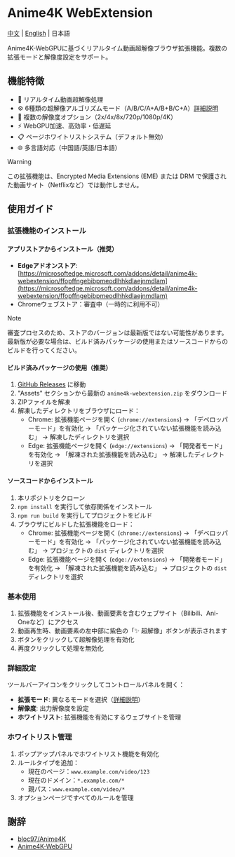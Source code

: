 # Anime4K WebExtension

[中文](./README.md) | [English](./README.en.md) | 日本語

Anime4K-WebGPUに基づくリアルタイム動画超解像ブラウザ拡張機能。複数の拡張モードと解像度設定をサポート。

## 機能特徴

- 🚀 リアルタイム動画超解像処理
- ⚙️ 6種類の超解像アルゴリズムモード（A/B/C/A+A/B+B/C+A）[詳細説明](https://github.com/bloc97/Anime4K/blob/master/md/GLSL_Instructions_Advanced.md)
- 📏 複数の解像度オプション（2x/4x/8x/720p/1080p/4K）
- ⚡ WebGPU加速、高効率・低遅延
- 📋 ページホワイトリストシステム（デフォルト無効）
- 🌐 多言語対応（中国語/英語/日本語）

> [!WARNING]
> この拡張機能は、Encrypted Media Extensions (EME) または DRM で保護された動画サイト（Netflixなど）では動作しません。

## 使用ガイド

### 拡張機能のインストール

#### アプリストアからインストール（推奨）

- **Edgeアドオンストア**: [https://microsoftedge.microsoft.com/addons/detail/anime4k-webextension/ffopffngebibpmeodlhhkdlaejnmdlam](https://microsoftedge.microsoft.com/addons/detail/anime4k-webextension/ffopffngebibpmeodlhhkdlaejnmdlam)
- Chromeウェブストア：審査中（一時的に利用不可）

> [!NOTE]
> 審査プロセスのため、ストアのバージョンは最新版ではない可能性があります。最新版が必要な場合は、ビルド済みパッケージの使用またはソースコードからのビルドを行ってください。

#### ビルド済みパッケージの使用（推奨）

1. [GitHub Releases](https://github.com/chenmozhijin/Anime4K-WebExtension/releases/latest) に移動
2. "Assets" セクションから最新の `anime4k-webextension.zip` をダウンロード
3. ZIPファイルを解凍
4. 解凍したディレクトリをブラウザにロード：
   - Chrome: 拡張機能ページを開く (`chrome://extensions`) → 「デベロッパーモード」を有効化 → 「パッケージ化されていない拡張機能を読み込む」 → 解凍したディレクトリを選択
   - Edge: 拡張機能ページを開く (`edge://extensions`) → 「開発者モード」を有効化 → 「解凍された拡張機能を読み込む」 → 解凍したディレクトリを選択

#### ソースコードからインストール

1. 本リポジトリをクローン
2. `npm install` を実行して依存関係をインストール
3. `npm run build` を実行してプロジェクトをビルド
4. ブラウザにビルドした拡張機能をロード：
   - Chrome: 拡張機能ページを開く (`chrome://extensions`) → 「デベロッパーモード」を有効化 → 「パッケージ化されていない拡張機能を読み込む」 → プロジェクトの `dist` ディレクトリを選択
   - Edge: 拡張機能ページを開く (`edge://extensions`) → 「開発者モード」を有効化 → 「解凍された拡張機能を読み込む」 → プロジェクトの `dist` ディレクトリを選択

### 基本使用

1. 拡張機能をインストール後、動画要素を含むウェブサイト（Bilibili、Ani-Oneなど）にアクセス
2. 動画再生時、動画要素の左中部に紫色の「✨ 超解像」ボタンが表示されます
3. ボタンをクリックして超解像処理を有効化
4. 再度クリックして処理を無効化

### 詳細設定

ツールバーアイコンをクリックしてコントロールパネルを開く：

- **拡張モード**: 異なるモードを選択（[詳細説明](https://github.com/bloc97/Anime4K/blob/master/md/GLSL_Instructions_Advanced.md)）
- **解像度**: 出力解像度を設定
- **ホワイトリスト**: 拡張機能を有効にするウェブサイトを管理

### ホワイトリスト管理

1. ポップアップパネルでホワイトリスト機能を有効化
2. ルールタイプを追加：
   - 現在のページ：`www.example.com/video/123`
   - 現在のドメイン：`*.example.com/*`
   - 親パス：`www.example.com/video/*`
3. オプションページですべてのルールを管理

## 謝辞

- [bloc97/Anime4K](https://github.com/bloc97/Anime4K)
- [Anime4K-WebGPU](https://github.com/Anime4KWebBoost/Anime4K-WebGPU)
